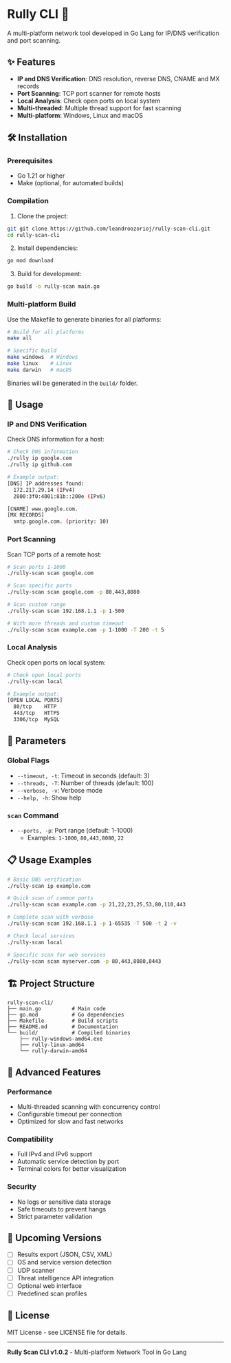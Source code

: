 # Rully CLI 🚀

A multi-platform network tool developed in Go Lang for IP/DNS verification and port scanning.

## ✨ Features

- **IP and DNS Verification**: DNS resolution, reverse DNS, CNAME and MX records
- **Port Scanning**: TCP port scanner for remote hosts
- **Local Analysis**: Check open ports on local system
- **Multi-threaded**: Multiple thread support for fast scanning
- **Multi-platform**: Windows, Linux and macOS

## 🛠️ Installation

### Prerequisites
- Go 1.21 or higher
- Make (optional, for automated builds)

### Compilation

1. Clone the project:
```bash
git git clone https://github.com/leandroozorioj/rully-scan-cli.git
cd rully-scan-cli
```

2. Install dependencies:
```bash
go mod download
```

3. Build for development:
```bash
go build -o rully-scan main.go
```

### Multi-platform Build

Use the Makefile to generate binaries for all platforms:

```bash
# Build for all platforms
make all

# Specific build
make windows  # Windows
make linux    # Linux
make darwin   # macOS
```

Binaries will be generated in the `build/` folder.

## 📖 Usage

### IP and DNS Verification

Check DNS information for a host:

```bash
# Check DNS information
./rully ip google.com
./rully ip github.com

# Example output:
[DNS] IP addresses found:
  172.217.29.14 (IPv4)
  2800:3f0:4001:81b::200e (IPv6)

[CNAME] www.google.com.
[MX RECORDS]
  smtp.google.com. (priority: 10)
```

### Port Scanning

Scan TCP ports of a remote host:

```bash
# Scan ports 1-1000
./rully-scan scan google.com

# Scan specific ports
./rully-scan scan google.com -p 80,443,8080

# Scan custom range
./rully-scan scan 192.168.1.1 -p 1-500

# With more threads and custom timeout
./rully-scan scan example.com -p 1-1000 -T 200 -t 5
```

### Local Analysis

Check open ports on local system:

```bash
# Check open local ports
./rully-scan local

# Example output:
[OPEN LOCAL PORTS]
  80/tcp    HTTP
  443/tcp   HTTPS
  3306/tcp  MySQL
```

## 🔧 Parameters

### Global Flags

- `--timeout, -t`: Timeout in seconds (default: 3)
- `--threads, -T`: Number of threads (default: 100)
- `--verbose, -v`: Verbose mode
- `--help, -h`: Show help

### `scan` Command

- `--ports, -p`: Port range (default: 1-1000)
  - Examples: `1-1000`, `80,443,8080`, `22`

## 📋 Usage Examples

```bash
# Basic DNS verification
./rully-scan ip example.com

# Quick scan of common ports
./rully-scan scan example.com -p 21,22,23,25,53,80,110,443

# Complete scan with verbose
./rully-scan scan 192.168.1.1 -p 1-65535 -T 500 -t 2 -v

# Check local services
./rully-scan local

# Specific scan for web services
./rully-scan scan myserver.com -p 80,443,8080,8443
```

## 🏗️ Project Structure

```
rully-scan-cli/
├── main.go          # Main code
├── go.mod           # Go dependencies
├── Makefile         # Build scripts
├── README.md        # Documentation
└── build/           # Compiled binaries
    ├── rully-windows-amd64.exe
    ├── rully-linux-amd64
    └── rully-darwin-amd64
```

## 🚀 Advanced Features

### Performance
- Multi-threaded scanning with concurrency control
- Configurable timeout per connection
- Optimized for slow and fast networks

### Compatibility
- Full IPv4 and IPv6 support
- Automatic service detection by port
- Terminal colors for better visualization

### Security
- No logs or sensitive data storage
- Safe timeouts to prevent hangs
- Strict parameter validation

## 🔮 Upcoming Versions

- [ ] Results export (JSON, CSV, XML)
- [ ] OS and service version detection
- [ ] UDP scanner
- [ ] Threat intelligence API integration
- [ ] Optional web interface
- [ ] Predefined scan profiles

## 📄 License

MIT License - see LICENSE file for details.

---

**Rully Scan CLI v1.0.2** - Multi-platform Network Tool in Go Lang
